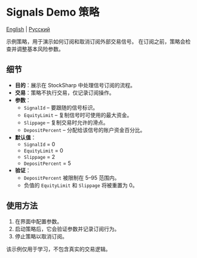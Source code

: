 # Signals Demo 策略
[English](README.md) | [Русский](README_ru.md)

示例策略，用于演示如何订阅和取消订阅外部交易信号。
在订阅之前，策略会检查并调整基本风险参数。

## 细节

- **目的**：展示在 StockSharp 中处理信号订阅的流程。
- **交易**：策略不执行交易，仅记录订阅操作。
- **参数**：
  - `SignalId` – 要跟随的信号标识。
  - `EquityLimit` – 复制信号时可使用的最大资金。
  - `Slippage` – 复制交易时允许的滑点。
  - `DepositPercent` – 分配给该信号的账户资金百分比。
- **默认值**：
  - `SignalId` = 0
  - `EquityLimit` = 0
  - `Slippage` = 2
  - `DepositPercent` = 5
- **验证**：
  - `DepositPercent` 被限制在 5–95 范围内。
  - 负值的 `EquityLimit` 和 `Slippage` 将被重置为 0。

## 使用方法

1. 在界面中配置参数。
2. 启动策略后，它会验证参数并记录订阅行为。
3. 停止策略以取消订阅。

该示例仅用于学习，不包含真实的交易逻辑。
